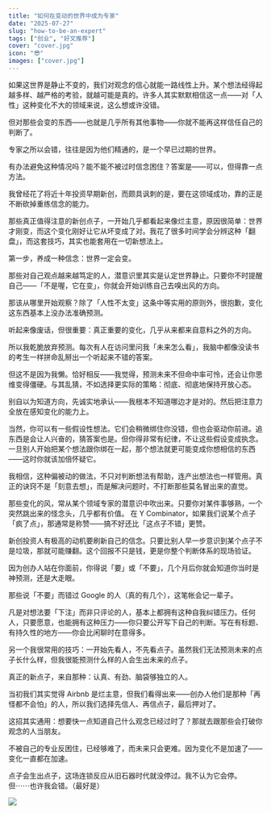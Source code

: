 ```yaml
---
title: "如何在变动的世界中成为专家"
date: "2025-07-27"
slug: "how-to-be-an-expert"
tags: ["创业", "好文推荐"]
cover: "cover.jpg"
icon: "😎"
images: ["cover.jpg"]
---
```

如果这世界是静止不变的，我们对观念的信心就能一路线性上升。某个想法经得起越多样、越严格的考验，就越可能是真的。许多人其实默默相信这一点——对「人性」这种变化不大的领域来说，这么想或许没错。



但对那些会变的东西——也就是几乎所有其他事物——你就不能再这样信任自己的判断了。



专家之所以会错，往往是因为他们精通的，是一个早已过期的世界。



有办法避免这种情况吗？能不能不被过时信念困住？答案是——可以，但得靠一点方法。



我曾经花了将近十年投资早期新创，而颇具讽刺的是，要在这领域成功，靠的正是不断砍掉重练信念的能力。



那些真正值得注意的新创点子，一开始几乎都看起来像烂主意，原因很简单：世界才刚变，而这个变化刚好让它从坏变成了对。我花了很多时间学会分辨这种「翻盘」，而这套技巧，其实也能套用在一切新想法上。



第一步，养成一种信念：世界一定会变。



那些对自己观点越来越笃定的人，潜意识里其实是认定世界静止。只要你不时提醒自己——「不是喔，它在变」，你就会开始训练自己去嗅出风的方向。



那该从哪里开始观察？除了「人性不太变」这条中等实用的原则外，很抱歉，变化这东西基本上没办法准确预测。



听起来像废话，但很重要：真正重要的变化，几乎从来都来自意料之外的方向。



所以我乾脆放弃预测。每次有人在访问里问我「未来怎么看」，我脑中都像没读书的考生一样拼命乱掰出一个听起来不错的答案。



但这不是因为我懒。恰好相反——我觉得，预测未来不但命中率可怜，还会让你思维变得僵硬。与其乱猜，不如选择更实际的策略：彻底、彻底地保持开放心态。



别自以为知道方向，先诚实地承认——我根本不知道哪边才是对的。然后把注意力全放在感知变化的能力上。



当然，你可以有一些假设性想法。它们会稍微绑住你没错，但也会驱动你前进。追东西是会让人兴奋的，猜答案也是。但你得非常有纪律，不让这些假设变成执念。
一旦别人开始把某个想法跟你绑在一起，那个想法就更可能变成你想相信的东西——这时你就该加倍怀疑它。



我相信，这种偏被动的做法，不只对判断想法有帮助，连产出想法也一样管用。真正的诀窍不是「刻意去想」，而是解决问题时，不打断那些莫名冒出来的直觉。



那些变化的风，常从某个领域专家的潜意识中吹出来。只要你对某件事够熟，一个突然跳出来的怪念头，几乎都有价值。
在 Y Combinator，如果我们说某个点子「疯了点」，那通常是称赞——搞不好还比「这点子不错」更赞。



新创投资人有极高的动机要刷新自己的信念。只要比别人早一步意识到某个点子不是垃圾，那就可能赚翻。这个回报不只是钱，更是你整个判断体系的现场验证。



因为创办人站在你面前，你得说「要」或「不要」，几个月后你就会知道你当时是神预测，还是大走眼。



那些说「不要」而错过 Google 的人（真的有几个），这笔帐会记一辈子。



凡是对想法要「下注」而非只评论的人，基本上都拥有这种自我纠错压力。任何人，只要愿意，也能拥有这种压力——你只要公开写下自己的判断。写在有标题、有持久性的地方——你会比闲聊时在意得多。



另一个我很常用的技巧：一开始先看人，不先看点子。虽然我们无法预测未来的点子长什么样，但我很能预测什么样的人会生出未来的点子。



真正的新点子，来自那种：认真、有劲、脑袋够独立的人。



当初我们其实觉得 Airbnb 是烂主意，但我们看得出来——创办人他们是那种「再怪都不会怕」的人，所以我们选择先信人、再信点子，最后押对了。



这招其实通用：想要快一点知道自己什么观念已经过时了？那就去跟那些会打破你观念的人当朋友。



不被自己的专业反困住，已经够难了，而未来只会更难。因为变化不是加速了——变化一直都在加速。



点子会生出点子，这场连锁反应从旧石器时代就没停过。我不认为它会停。
但⋯⋯也许我会错。（最好是）




![](https://prod-files-secure.s3.us-west-2.amazonaws.com/112d0858-5090-4d34-a606-b75eb8d65fd2/46476355-9cf3-4e99-9b7a-3531bc426380/1000202064.png?X-Amz-Algorithm=AWS4-HMAC-SHA256&X-Amz-Content-Sha256=UNSIGNED-PAYLOAD&X-Amz-Credential=ASIAZI2LB46675KKBJYT%2F20251017%2Fus-west-2%2Fs3%2Faws4_request&X-Amz-Date=20251017T151352Z&X-Amz-Expires=3600&X-Amz-Security-Token=IQoJb3JpZ2luX2VjEP3%2F%2F%2F%2F%2F%2F%2F%2F%2F%2FwEaCXVzLXdlc3QtMiJHMEUCIHCgS3bjjZlzkvl2beDcy0K0ZSfNHsrL2omIUO%2BgZ6qCAiEAjgcW1tutet%2Fe17VJAS8SA513dqbni9oARPt3BIiDGIAqiAQIpv%2F%2F%2F%2F%2F%2F%2F%2F%2F%2FARAAGgw2Mzc0MjMxODM4MDUiDJS0yYYJ4gknMovl3yrcA%2B9IeczDAkxBTnORFOLPlDtChTMcovOp7ARDzl5X7%2F2WrffDcBBHOYYkTaK1FDUjDnh7wUUlcip6hEsiQuTt35UiUbgFT%2FRuACcq5SY4cqFJTrH1KjPidGpsyGgDVc7PmSOMg2iHE3kJgZRar36qTC0eRYWqe%2FQBKc%2BLkz10bcm3EGCmW4IDjhD3zeMXnIi5X1y51gYgDBChYMZEwVGPfpBs6yMBoFQFkgjahF6TjyoraOxbwJacWR9Sz8R1L0uW%2FoR1u9lUnAi9NMpSytdmUyZlp5GYxSHlu1ERqZ0%2FT60dobuLNI3FmhL%2BcLeljpUaYY93l3oD1xRptEzmbaP6JtZoCpHzN0CTaJOSA3uQK0g5dp6VsA1ybT3pJWj64m5Jqj84faamG4s9ISbCOTEDecQABPE%2F5vB%2Bhqpqt0gkOXPSNLJkZ%2FeQGILs7YGPA4dTOBgW1sPm0TxOA7vOrgdhhblOkzRusHxRnBTlQHbHCdzqgqtZH3CjXEqXECJIzqpK6FJTt0f0nESAqVZRE47Ucxie%2FqnCyPklVtiK6QY6cnNG8rtmGxSrUe%2FaxAubl2N6YvbDkBTdxZGjpcVmbDyKse3JPvdePVuutqZuQBMRg36ZYVnlxW9IGIWuFII2MIKDyccGOqUBUDWicBlVsnPKer%2FT4ngDpTdk81or6rcqcLEQNSNqhGo28UnCLag2uWaasxsgvBrsbU7sfWh0tPGGo81TfLppQmJqSjjLDqv6Dnhnx8lB%2FxqG4r9bOeUlcfsIzzjM6UXBHsmT5i1fgXzrJ%2BOqT4WG%2BU4hTIMu1HjNwfHrTANINMHRFBvERzwgUFBw8pCRhFd%2BHGBMGRwbmnMOf2%2F3a7%2FfC3YAsmwS&X-Amz-Signature=fc476d3da759f9a7b6fba06df9d29f6aeae29177f3964f1f5ff8c8a615bf8374&X-Amz-SignedHeaders=host&x-amz-checksum-mode=ENABLED&x-id=GetObject)

